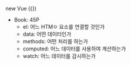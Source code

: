 new Vue ({})
- Book: 45P
  - el: 어느 HTMㅇ 요소를 연결할 것인가
  - data: 어떤 데이터인가
  - methods: 어떤 처리를 하는가
  - computed: 어느 데이터를 사용하여 계산하는가
  - watch: 어느 데이터를 감시하는가


